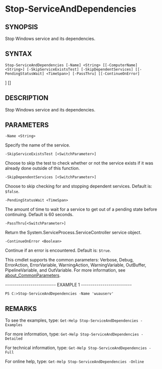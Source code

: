 # Stop-ServiceAndDependencies

## SYNOPSIS

Stop Windows service and its dependencies.

## SYNTAX

 `Stop-ServiceAndDependencies [-Name] <String> [[-ComputerName] <String>] [-SkipServiceExistsTest] [-SkipDependentServices] [[-PendingStatusWait] <TimeSpan>] [-PassThru] [[-ContinueOnError]`

<Boolean>] [<CommonParameters>]

## DESCRIPTION

Stop Windows service and its dependencies.

## PARAMETERS

`-Name <String>`

Specify the name of the service.

`-SkipServiceExistsTest [<SwitchParameter>]`

Choose to skip the test to check whether or not the service exists if it was already done outside of this function.

`-SkipDependentServices [<SwitchParameter>]`

Choose to skip checking for and stopping dependent services. Default is: `$false`.

`-PendingStatusWait <TimeSpan>`

The amount of time to wait for a service to get out of a pending state before continuing. Default is 60 seconds.

`-PassThru[<SwitchParameter>]`

Return the System.ServiceProcess.ServiceController service object.

`-ContinueOnError <Boolean>`

Continue if an error is encountered. Default is: `$true`.

<CommonParameters>

This cmdlet supports the common parameters: Verbose, Debug, ErrorAction, ErrorVariable, WarningAction, WarningVariable, OutBuffer, PipelineVariable, and OutVariable. For more information, see [about_CommonParameters](https:/go.microsoft.com/fwlink/?LinkID=113216).

-------------------------- EXAMPLE 1 --------------------------

`PS C:>Stop-ServiceAndDependencies -Name 'wuauserv'`

## REMARKS

To see the examples, type: `Get-Help Stop-ServiceAndDependencies -Examples`

For more information, type: `Get-Help Stop-ServiceAndDependencies -Detailed`

For technical information, type: `Get-Help Stop-ServiceAndDependencies -Full`

For online help, type: `Get-Help Stop-ServiceAndDependencies -Online`
